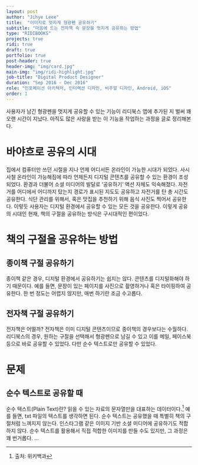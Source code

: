 ```yaml
---
layout: post
author: "Jihye Leee"
title:  "이미지로 멋지게 형광펜 공유하기"
subtitle: "마음에 드는 전자책 속 문장을 멋지게 공유하는 방법"
type: "RIDIBOOKS"
projects: true
ridi: true
draft: true
portfolio: true
post-header: true
header-img: "img/card.jpg"
main-img: "img/ridi-highlight.jpg"
job-title: "Digital Product Designer"
duration: "Sep 2016 - Dec 2016"
role: "인포메이션 아키텍처, 인터랙션 디자인, 비주얼 디자인, Android, iOS"
order: 1
---
```


사용자가 남긴 형광펜을 멋지게 공유할 수 있는 기능이 리디북스 앱에 추가된 지 벌써 꽤 오랜 시간이 지났다. 아직도 많은 사랑을 받는 이 기능을 작업하는 과정을 글로 정리해본다.

# 바야흐로 공유의 시대

집에서 컴퓨터만 쓰던 시절을 지나 언제 어디서든 온라인이 가능한 시대가 되었다. 사시사철 온라인이 가능해짐에 따라 언제든지 디지털 콘텐츠를 공유할 수 있는 환경이 조성되었다.
환경과 더불어 소셜 미디어의 발달로 ‘공유하기’ 액션 자체도 익숙해졌다. 자전거를 어디에서 어디까지 탔는지 경로가 표시된 지도도 공유하고 자전거를 탄 총 시간도 공유한다. 식단 관리를 위해서, 혹은 맛집을 추천하기 위해 음식 사진도 찍어서 공유한다. 이렇듯 사용자는 디지털 환경에서 공유할 수 있는 모든 것을 공유한다. 이렇게 공유의 시대인 현재, 책의 구절을 공유하는 방식은 구시대적인 편이었다.

# 책의 구절을 공유하는 방법

## 종이책 구절 공유하기

종이책 같은 경우, 디지털 환경에서 공유하기는 쉽지는 않다. 콘텐츠를 디지털화해야 하기 때문이다. 예를 들면, 문장이 있는 페이지를 사진으로 촬영하거나 혹은 타이핑하여 공유한다. 한 번 정도는 어렵지 않지만, 매번 하기란 조금 수고롭다.

## 전자책 구절 공유하기

전자책은 어떨까? 전자책은 이미 디지털 콘텐츠이므로 종이책의 경우보다는 수월하다. 리디북스의 경우, 원하는 구절을 선택해서 형광펜으로 남길 수 있고 이를 메일, 페이스북 등으로 바로 공유할 수 있었다. 다만 순수 텍스트로만 공유할 수 있었다.

# 문제

## 순수 텍스트로 공유할 때

순수 텍스트(Plain Text)란? 읽을 수 있는 자료의 문자열만을 대표하는 데이터이다.[^1] 예를 들면, txt 파일의 텍스트를 생각하면 된다. 순수 텍스트는 공유했을 때 특별히 책의 구절처럼 느껴지지 않는다. 인스타그램 같은 이미지 기반 소셜 미디어에 공유하기도 적합하지 않다. 순수 텍스트를 활용해서 직접 적합한 이미지를 만들 수도 있지만, 그 과정은 꽤 번거롭다.
...

[^1]: 출처: 위키백과